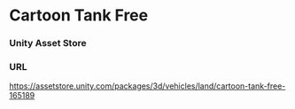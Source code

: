 # Cartoon Tank Free

### Unity Asset Store

### URL

https://assetstore.unity.com/packages/3d/vehicles/land/cartoon-tank-free-165189
